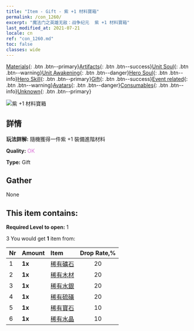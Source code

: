 ```yaml
---
title: "Item - Gift - 紫 +1 材料寶箱"
permalink: /con_1260/
excerpt: "魔法门之英雄无敌：战争纪元  紫 +1 材料寶箱"
last_modified_at: 2021-07-21
locale: cn
ref: "con_1260.md"
toc: false
classes: wide
---
```

 [Materials](/ItemsCN/){: .btn .btn--primary}[Artifacts](/ItemsCN/Artifacts/){: .btn .btn--success}[Unit Soul](/ItemsCN/UnitSoul/){: .btn .btn--warning}[Unit Awakening](/ItemsCN/UnitAwakening/){: .btn .btn--danger}[Hero Soul](/ItemsCN/HeroSoul/){: .btn .btn--info}[Hero Skill](/ItemsCN/HeroSkill/){: .btn .btn--primary}[Gift](/ItemsCN/Gift/){: .btn .btn--success}[Event related](/ItemsCN/Events/){: .btn .btn--warning}[Avatars](/ItemsCN/Avatars/){: .btn .btn--danger}[Consumables](/ItemsCN/Consumables/){: .btn .btn--info}[Unknown](/ItemsCN/Unknown/){: .btn .btn--primary}

 ![紫 +1 材料寶箱](/images/t/i_304002.png)

## 詳情
 **玩法詳解:** 隨機獲得一件紫 +1 裝備進階材料

 **Quality:** <span style="color: #DA70D6">OK</span>

 **Type:** Gift

## Gather

  None

## This item contains:

 **Required Level to open:** 1

 3 You would get **1** item  from:

  | Nr | Amount |     Item    | Drop Rate,% |
  |:---|:-------|:------------|:---------:|
  | 1 |  **1x** | [稀有礦石](/cn/Items/mat_40/) | 20 | 
  | 2 |  **1x** | [稀有木材](/cn/Items/mat_41/) | 20 | 
  | 3 |  **1x** | [稀有水銀](/cn/Items/mat_42/) | 20 | 
  | 4 |  **1x** | [稀有硫磺](/cn/Items/mat_43/) | 20 | 
  | 5 |  **1x** | [稀有寶石](/cn/Items/mat_44/) | 10 | 
  | 6 |  **1x** | [稀有水晶](/cn/Items/mat_45/) | 10 | 
